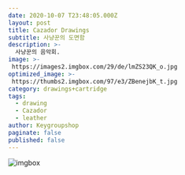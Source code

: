 ```yaml
---
date: 2020-10-07 T23:48:05.000Z
layout: post
title: Cazador Drawings
subtitle: 사냥꾼의 도면함
description: >-
  사냥꾼의 음악회.
image: >-
 https://images2.imgbox.com/29/de/lmZS23QK_o.jpg
optimized_image: >-
 https://thumbs2.imgbox.com/97/e3/ZBenejbK_t.jpg
category: drawings+cartridge
tags:
  - drawing
  - Cazador
  - leather
author: Keygroupshop
paginate: false
published: false
---
```

<img src="https://images2.imgbox.com/5f/88/xrKOzBD6_o.jpg" alt="imgbox"/>
